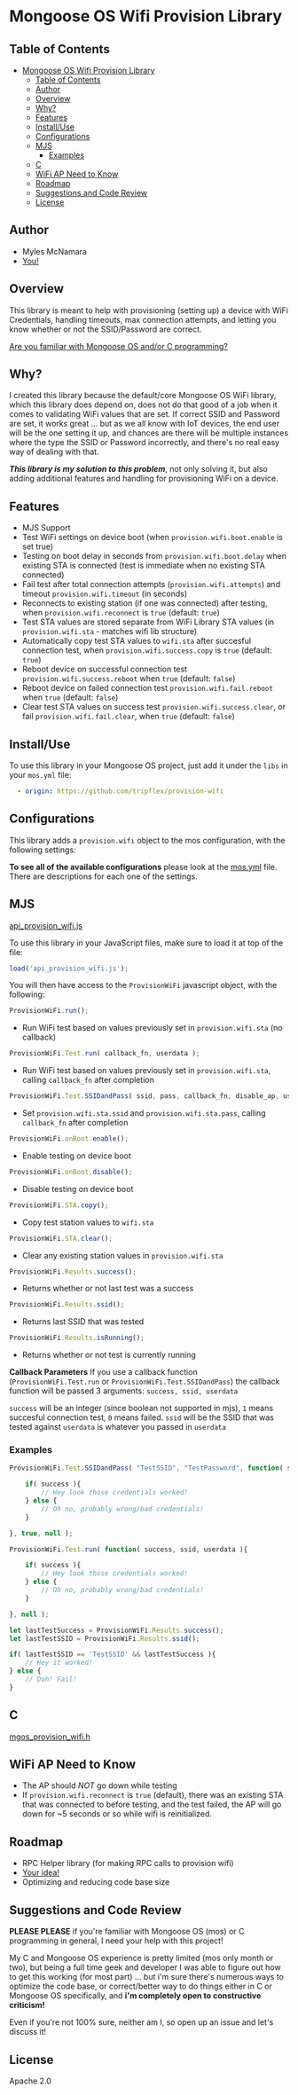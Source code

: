 # Mongoose OS Wifi Provision Library

## Table of Contents
- [Mongoose OS Wifi Provision Library](#mongoose-os-wifi-provision-library)
    - [Table of Contents](#table-of-contents)
    - [Author](#author)
    - [Overview](#overview)
    - [Why?](#why)
    - [Features](#features)
    - [Install/Use](#installuse)
    - [Configurations](#configurations)
    - [MJS](#mjs)
        - [Examples](#examples)
    - [C](#c)
    - [WiFi AP Need to Know](#wifi-ap-need-to-know)
    - [Roadmap](#roadmap)
    - [Suggestions and Code Review](#suggestions-and-code-review)
    - [License](#license)


## Author
- Myles McNamara
- [You!](#suggestions-and-code-review)

## Overview

This library is meant to help with provisioning (setting up) a device with WiFi Credentials, handling timeouts, max connection attempts, and letting you know whether or not the SSID/Password are correct.

[Are you familiar with Mongoose OS and/or C programming?](#suggestions-and-code-review)

## Why?
I created this library because the default/core Mongoose OS WiFi library, which this library does depend on, does not do that good of a job when it comes to validating WiFi values that are set.  If correct SSID and Password are set, it works great ... but as we all know with IoT devices, the end user will be the one setting it up, and chances are there will be multiple instances where the type the SSID or Password incorrectly, and there's no real easy way of dealing with that.  

_**This library is my solution to this problem**_, not only solving it, but also adding additional features and handling for provisioning WiFi on a device.

## Features
- MJS Support
- Test WiFi settings on device boot (when `provision.wifi.boot.enable` is set true)
- Testing on boot delay in seconds from `provision.wifi.boot.delay` when existing STA is connected (test is immediate when no existing STA connected)
- Fail test after total connection attempts (`provision.wifi.attempts`) and timeout `provision.wifi.timeout` (in seconds)
- Reconnects to existing station (if one was connected) after testing, when `provision.wifi.reconnect` is `true` (default: `true`)
- Test STA values are stored separate from WiFi Library STA values (in `provision.wifi.sta` - matches wifi lib structure)
- Automatically copy test STA values to `wifi.sta` after succesful connection test, when `provision.wifi.success.copy` is `true` (default: `true`)
- Reboot device on successful connection test `provision.wifi.success.reboot` when `true` (default: `false`)
- Reboot device on failed connection test `provision.wifi.fail.reboot` when `true` (default: `false`)
- Clear test STA values on success test `provision.wifi.success.clear`, or fail `provision.wifi.fail.clear`, when `true` (default: `false`)

## Install/Use
To use this library in your Mongoose OS project, just add it under the `libs` in your `mos.yml` file:
```yml
  - origin: https://github.com/tripflex/provision-wifi
```

## Configurations
This library adds a `provision.wifi` object to the mos configuration, with the following settings:

**To see all of the available configurations** please look at the [mos.yml](https://github.com/tripflex/provision-wifi/blob/master/mos.yml#L12) file.  There are descriptions for each one of the settings.

## MJS
[api_provision_wifi.js](https://github.com/tripflex/provision-wifi/blob/master/mjs_fs/api_provision_wifi.js)

To use this library in your JavaScript files, make sure to load it at top of the file:
```js
load('api_provision_wifi.js');
```

You will then have access to the `ProvisionWiFi` javascript object, with the following:

```js
ProvisionWiFi.run();
``` 
- Run WiFi test based on values previously set in `provision.wifi.sta` (no callback)

```js
ProvisionWiFi.Test.run( callback_fn, userdata );
```
- Run WiFi test based on values previously set in `provision.wifi.sta`, calling `callback_fn` after completion
```js
ProvisionWiFi.Test.SSIDandPass( ssid, pass, callback_fn, disable_ap, userdata );
```
- Set `provision.wifi.sta.ssid` and `provision.wifi.sta.pass`, calling `callback_fn` after completion

```js
ProvisionWiFi.onBoot.enable();
```
- Enable testing on device boot

```js
ProvisionWiFi.onBoot.disable();
```
- Disable testing on device boot

```js
ProvisionWiFi.STA.copy();
```
- Copy test station values to `wifi.sta`

```js
ProvisionWiFi.STA.clear();
```
- Clear any existing station values in `provision.wifi.sta`

```js
ProvisionWiFi.Results.success();
```
- Returns whether or not last test was a success

```js
ProvisionWiFi.Results.ssid();
```
- Returns last SSID that was tested

```js
ProvisionWiFi.Results.isRunning();
```
- Returns whether or not test is currently running

**Callback Parameters**
If you use a callback function (`ProvisionWiFi.Test.run` or `ProvisionWiFi.Test.SSIDandPass`) the callback function will be passed 3 arguments: `success, ssid, userdata`

`success` will be an integer (since boolean not supported in mjs), `1` means succesful connection test, `0` means failed.
`ssid` will be the SSID that was tested against
`userdata` is whatever you passed in `userdata`

### Examples

```js
ProvisionWiFi.Test.SSIDandPass( "TestSSID", "TestPassword", function( success, ssid, disable_ap, userdata ){

    if( success ){
        // Hey look those credentials worked!
    } else {
        // Oh no, probably wrong/bad credentials!
    }

}, true, null );
```

```js
ProvisionWiFi.Test.run( function( success, ssid, userdata ){

    if( success ){
        // Hey look those credentials worked!
    } else {
        // Oh no, probably wrong/bad credentials!
    }

}, null );
```

```js
let lastTestSuccess = ProvisionWiFi.Results.success();
let lastTestSSID = ProvisionWiFi.Results.ssid();

if( lastTestSSID == 'TestSSID' && lastTestSuccess ){
    // Hey it worked!
} else {
    // Doh! Fail!
}
```

## C
[mgos_provision_wifi.h](https://github.com/tripflex/provision-wifi/blob/master/include/mgos_provision_wifi.h)


## WiFi AP Need to Know
- The AP should *NOT* go down while testing
- If `provision.wifi.reconnect` is `true` (default), there was an existing STA that was connected to before testing, and the test failed, the AP will go down for ~5 seconds or so while wifi is reinitialized.

## Roadmap
- RPC Helper library (for making RPC calls to provision wifi)
- [Your idea!](https://github.com/tripflex/provision-wifi/issues/new)
- Optimizing and reducing code base size

## Suggestions and Code Review
 **PLEASE PLEASE** if you're familiar with Mongoose OS (mos) or C programming in general, I need your help with this project!  
 
 My C and Mongoose OS experience is pretty limited (mos only month or two), but being a full time geek and developer I was able to figure out how to get this working (for most part) ... but i'm sure there's numerous ways to optimize the code base, or correct/better way to do things either in C or Mongoose OS specifically, and **i'm completely open to constructive criticism!**

 Even if you're not 100% sure, neither am I, so open up an issue and let's discuss it!

## License
Apache 2.0